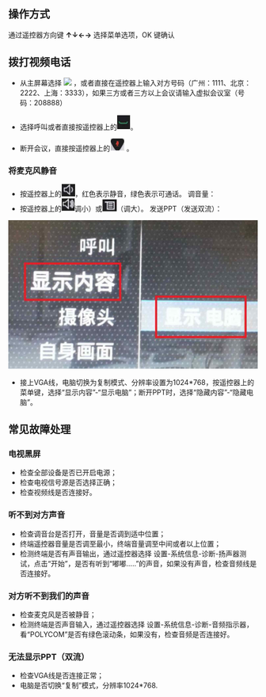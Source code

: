 ## 操作方式

通过遥控器方向键 **↑↓←→** 选择菜单选项，OK 键确认

## 拨打视频电话

- 从主屏幕选择 ![](/imgs/Sphy/1.png) ，或者直接在遥控器上输入对方号码（广州：1111、北京：2222、上海：3333），如果三方或者三方以上会议请输入虚拟会议室（号码：208888）

- 选择呼叫或者直接按遥控器上的![](/imgs/Sphy/2.png)。
- 断开会议，直接按遥控器上的![](/imgs/Sphy/3.png) 。

### 将麦克风静音

- 按遥控器上的![](/imgs/Sphy/4.png)，红色表示静音，绿色表示可通话。
调音量：
- 按遥控器上的![](/imgs/Sphy/5.png)调小）或![](/imgs/Sphy/6.png)（调大）。
发送PPT（发送双流）：

![](/imgs/Sphy/7.png)

- 接上VGA线，电脑切换为复制模式、分辨率设置为1024*768，按遥控器上的 菜单键，选择“显示内容”-“显示电脑”；断开PPT时，选择“隐藏内容”-“隐藏电脑”。
 
## 常见故障处理
### 电视黑屏
- 检查全部设备是否已开启电源；
- 检查电视信号源是否选择正确；
- 检查视频线是否连接好。

### 听不到对方声音
- 检查调音台是否打开，音量是否调到适中位置；
- 终端遥控器音量是否调至最小，终端音量调至中间或者以上位置；
- 检测终端是否有声音输出，通过遥控器选择 设置-系统信息-诊断-扬声器测试，点击“开始”，是否有听到“嘟嘟…..”的声音，如果没有声音，检查音频线是否连接好。

### 对方听不到我们的声音
- 检查麦克风是否被静音；
- 检测终端是否声音输入，通过遥控器选择 设置-系统信息-诊断-音频指示器，看“POLYCOM”是否有绿色滚动条，如果没有，检查音频是否连接好。

### 无法显示PPT（双流）
- 检查VGA线是否连接正常；
- 电脑是否切换“复制”模式，分辨率1024*768.

